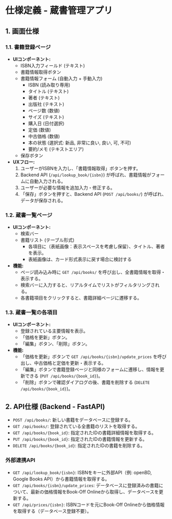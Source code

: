 # 仕様定義 - 蔵書管理アプリ

## 1. 画面仕様

### 1.1. 書籍登録ページ
- **UIコンポーネント:**
    - ISBN入力フィールド (テキスト)
    - 書籍情報取得ボタン
    - 書籍情報フォーム (自動入力 + 手動入力)
        - ISBN (読み取り専用)
        - タイトル (テキスト)
        - 著者 (テキスト)
        - 出版社 (テキスト)
        - ページ数 (数値)
        - サイズ (テキスト)
        - 購入日 (日付選択)
        - 定価 (数値)
        - 中古価格 (数値)
        - 本の状態 (選択式: 新品, 非常に良い, 良い, 可, 不可)
        - 要約/メモ (テキストエリア)
    - 保存ボタン
- **UXフロー:**
    1. ユーザーがISBNを入力し、「書籍情報取得」ボタンを押す。
    2. Backend API (`/api/lookup_book/{isbn}`) が呼ばれ、書籍情報がフォームに自動入力される。
    3. ユーザーが必要な情報を追加入力・修正する。
    4. 「保存」ボタンを押すと、Backend API (`POST /api/books/`) が呼ばれ、データが保存される。

### 1.2. 蔵書一覧ページ
- **UIコンポーネント:**
    - 検索バー
    - 書籍リスト (テーブル形式)
        - 各項目に（表紙画像：表示スペースを考慮し保留）、タイトル、著者を表示。
        - 表紙画像は、カード形式表示に戻す場合に検討する
- **機能:**
    - ページ読み込み時に `GET /api/books/` を呼び出し、全書籍情報を取得・表示する。
    - 検索バーに入力すると、リアルタイムでリストがフィルタリングされる。
    - 各書籍項目をクリックすると、書籍詳細ページに遷移する。

### 1.3. 蔵書一覧の各項目
- **UIコンポーネント:**
    - 登録されている主要情報を表示。
    - 「価格を更新」ボタン。
    - 「編集」ボタン、「削除」ボタン。
- **機能:**
    - 「価格を更新」ボタンで `GET /api/books/{isbn}/update_prices` を呼び出し、中古価格と定価を更新・表示する。
    - 「編集」ボタンで書籍登録ページと同様のフォームに遷移し、情報を更新できる (`PUT /api/books/{book_id}`)。
    - 「削除」ボタンで確認ダイアログの後、書籍を削除する (`DELETE /api/books/{book_id}`)。

## 2. API仕様 (Backend - FastAPI)

- `POST /api/books/`: 新しい書籍をデータベースに登録する。
- `GET /api/books/`: 登録されている全書籍のリストを取得する。
- `GET /api/books/{book_id}`: 指定されたIDの書籍詳細情報を取得する。
- `PUT /api/books/{book_id}`: 指定されたIDの書籍情報を更新する。
- `DELETE /api/books/{book_id}`: 指定されたIDの書籍を削除する。

### 外部連携API
- `GET /api/lookup_book/{isbn}`: ISBNをキーに外部API（例: openBD, Google Books API）から書籍情報を取得する。
- `GET /api/books/{isbn}/update_prices`: データベースに登録済みの書籍について、最新の価格情報をBook-Off Onlineから取得し、データベースを更新する。
- `GET /api/prices/{isbn}`: ISBNコードを元にBook-Off Onlineから価格情報を取得する（データベース登録不要）。